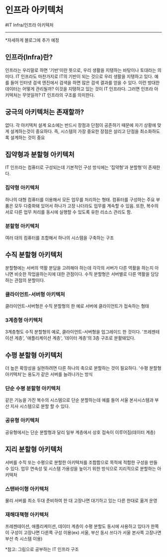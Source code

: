 # 인프라 아키텍처
#IT Infra/인프라 아키텍처

---
*자세하게 블로그에 추가 예정

## 인프라(Infra)란?
인프라는 우리말로 하면 '기반'이란 뜻으로, 우리 생활을 지탱하는 바탕이나 토대라는 의미다. IT 인프라도 마찬가지로 IT의 기반이 되는 것으로 우리 생활을 지탱하고 있다. 예를 들어 인터넷 검색 엔진에서 검색을 하면 많은 검색 결과를 얻을 수 있다. 이런 방대한 데이터는 어떻게 관리될까? 이것을 지탱하고 있는 것이 IT 인프라다. 그러면 인프라 아키텍처는 무엇일까? IT 인프라의 구조를 의미한다.

## 궁극의 아키텍처는 존재할까?
없다. 각 아키텍처 설계 요소에는 반드시 장점과 단점이 공존하기 때문에 자기 상황에 맞게 설계하는것이 중요하다. 즉, 시스템의 가장 중요한 장점은 살리고 단점을 최소화하도록 설계하는 것이 중요

## 집약형과 분할형 아키텍처
IT 인프라는 컴퓨터로 구성되는데 기본적인 구성 방식에는 '집약형'과 분할형'이 존재한다.

### 집약형 아키텍처
하나의 대형 컴퓨터를 이용해서 모든 업무를 처리하는 형태. 컴퓨터를 구성하는 주요 부품은 모두 다중화돼 있어서 하나가 고장 나더라도 업무를 계속할 수 있음. 또한, 복수의 서로 다른 업무 처리를 동시에 실행할 수 있도록 유한 리소스 관리도 함.

### 분할형 아키텍처
여러 대의 컴퓨터를 조합해서 하나의 시스템을 구축하는 구조

## 수직 분할형 아키텍처
분할형에는 서버의 역활 분담을 고려해야 하는데 각각의 서버가 다른 역활을 하는지 아니면 비슷한 작업을하는지에 대한 관점이다. 수직 분할형은 서버별로 다른 역활을 담당하는 관점의 분할이다.

### 클라이언트-서버형 아키텍처
클라이언트-서버형은 수직 분할형의 한 예로 서버에 클라이언트가 접속하는 형태

### 3계층형 아키텍처
3계층형도 수직 분할형의 예로, 클라이언트-서버형을 업그레이드 한 것이다. '프레젠테이션 게층', '애플리케이션 계층', '데이터 계층'의 3층 구조로 분활돼있다.

## 수평 분할형 아키텍처
더 높은 확장성을 실현하려면 다른 하나의 축으로 분할하는 것이 필요하다. '수평 분할형 아키텍처'는 용도가 같은 서버를 늘려나가는 방식

### 단순 수평 분할형 아키텍처
같은 기능을 가진 복수의 시스템으로 단순 분할하는데 예를 들어 서울 본사시스템과 부산 지사 시스템으로 분할 할 수 있다.

### 공유형 아키텍처
공유형에서는 단순 분할형과 달리 일부 계층에서 상호 접속이 이루어짐(데이터 계층)

## 지리 분할형 아키텍처
서버를 수직 또는 수평으로 분할한 아키텍처를 조합함으로 목적에 적합한 구성을 만들 수 있다. 업무 연속성 및 시스템 가용성을 높이기 위한 방식으로 지리적으로 분할하는 아키텍처

### 스탠바이형 아키텍처
물리 서버를 최소 두대 준비하여 한 대 고장나면 대기하고 있는 다른 한대로 옮겨 운영

### 재해대책형 아키텍처
프레젠테이션, 애플리케이션, 데이터 계층이 수평 분할도 동시에 사용하고 있다가 한쪽이 구성이 고장나면 다른쪽 구성 이용(ex) 서울, 부산 동시 쓰다가 서울 본사쪽 고장나면 부산 측 시스템 이용)

*참고: 그림으로 공부하는 IT 인프라 구조